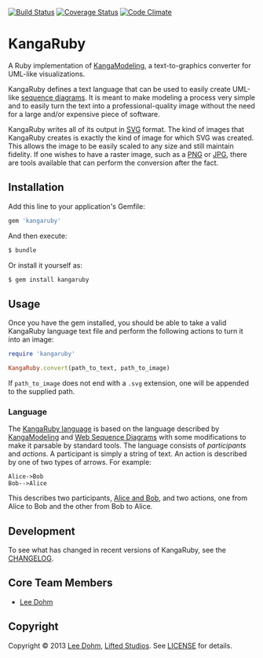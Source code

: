 [![Build Status](https://travis-ci.org/lee-dohm/kangaruby.png?branch=master)](https://travis-ci.org/lee-dohm/kangaruby)
[![Coverage Status](https://coveralls.io/repos/lee-dohm/kangaruby/badge.png?branch=master)](https://coveralls.io/r/lee-dohm/kangaruby)
[![Code Climate](https://codeclimate.com/github/lee-dohm/kangaruby.png)](https://codeclimate.com/github/lee-dohm/kangaruby)

# KangaRuby

A Ruby implementation of [KangaModeling](http://www.kangamodeling.org), a text-to-graphics converter for UML-like visualizations.

KangaRuby defines a text language that can be used to easily create UML-like [sequence diagrams](http://en.wikipedia.org/wiki/Sequence_diagram).  It is meant to make modeling a process very simple and to easily turn the text into a professional-quality image without the need for a large and/or expensive piece of software.

KangaRuby writes all of its output in [SVG](http://en.wikipedia.org/wiki/Scalable_Vector_Graphics) format.  The kind of images that KangaRuby creates is exactly the kind of image for which SVG was created.  This allows the image to be easily scaled to any size and still maintain fidelity.  If one wishes to have a raster image, such as a [PNG](http://en.wikipedia.org/wiki/Portable_Network_Graphics) or [JPG](http://en.wikipedia.org/wiki/JPEG), there are tools available that can perform the conversion after the fact.

## Installation

Add this line to your application's Gemfile:

```ruby
gem 'kangaruby'
```

And then execute:

```bash
$ bundle
```

Or install it yourself as:

```bash
$ gem install kangaruby
```

## Usage

Once you have the gem installed, you should be able to take a valid KangaRuby language text file and perform the following actions to turn it into an image:

```ruby
require 'kangaruby'

KangaRuby.convert(path_to_text, path_to_image)
```

If `path_to_image` does not end with a `.svg` extension, one will be appended to the supplied path.

### Language

The [KangaRuby language](documentation/Language.md) is based on the language described by [KangaModeling](http://www.kangamodeling.org) and [Web Sequence Diagrams](http://www.websequencediagrams.com) with some modifications to make it parsable by standard tools.  The language consists of *participants* and *actions*.  A participant is simply a string of text.  An action is described by one of two types of arrows.  For example:

```text
Alice->Bob
Bob-->Alice
```

This describes two participants, [Alice and Bob](http://en.wikipedia.org/wiki/Alice_and_Bob), and two actions, one from Alice to Bob and the other from Bob to Alice.

## Development

To see what has changed in recent versions of KangaRuby, see the [CHANGELOG](CHANGELOG.md).

## Core Team Members

* [Lee Dohm](https://github.com/lee-dohm)

## Copyright

Copyright &copy; 2013 [Lee Dohm](https://github.com/lee-dohm), [Lifted Studios](https://github.com/lifted-studios).  See [LICENSE](LICENSE.md) for details.
